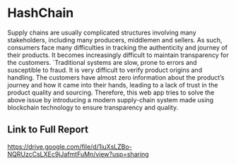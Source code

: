 # HashChain

Supply chains are usually complicated structures involving many stakeholders,
including many producers, middlemen and sellers. As such, consumers face many
difficulties in tracking the authenticity and journey of their products. It becomes
increasingly difficult to maintain transparency for the customers. `Traditional
systems are slow, prone to errors and susceptible to fraud. It is very difficult to
verify product origins and handling. The customers have almost zero information
about the product’s journey and how it came into their hands, leading to a lack of
trust in the product quality and sourcing.
Therefore, this web app tries to solve the above issue by introducing a modern
supply-chain system made using blockchain technology to ensure transparency and
quality.

## Link to Full Report

https://drive.google.com/file/d/1iuXsLZBo-NQRUzcCsLXEc9jJafmtFuMn/view?usp=sharing
